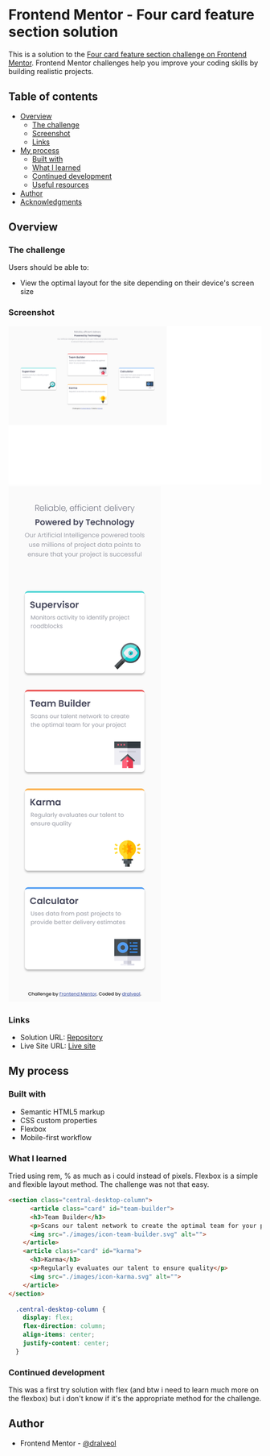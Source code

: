 # Frontend Mentor - Four card feature section solution

This is a solution to the [Four card feature section challenge on Frontend Mentor](https://www.frontendmentor.io/challenges/four-card-feature-section-weK1eFYK). Frontend Mentor challenges help you improve your coding skills by building realistic projects. 

## Table of contents

- [Overview](#overview)
  - [The challenge](#the-challenge)
  - [Screenshot](#screenshot)
  - [Links](#links)
- [My process](#my-process)
  - [Built with](#built-with)
  - [What I learned](#what-i-learned)
  - [Continued development](#continued-development)
  - [Useful resources](#useful-resources)
- [Author](#author)
- [Acknowledgments](#acknowledgments)


## Overview

### The challenge

Users should be able to:

- View the optimal layout for the site depending on their device's screen size

### Screenshot

![Desktop view](./screenshots/Desktop-view.png)
![Mobile view](./screenshots/Mobile-view.png)

### Links

- Solution URL: [Repository](https://github.com/dralveol/four-card-feature-section-master)
- Live Site URL: [Live site](https://dralveol.github.io/four-card-feature-section-master/)

## My process

### Built with

- Semantic HTML5 markup
- CSS custom properties
- Flexbox
- Mobile-first workflow

### What I learned

Tried using rem, % as much as i could instead of pixels.
Flexbox is a simple and flexible layout method. The challenge was not that easy.


```html
<section class="central-desktop-column">
      <article class="card" id="team-builder">
      <h3>Team Builder</h3>
      <p>Scans our talent network to create the optimal team for your project</p>
      <img src="./images/icon-team-builder.svg" alt="">
    </article>
    <article class="card" id="karma">
      <h3>Karma</h3>
      <p>Regularly evaluates our talent to ensure quality</p>
      <img src="./images/icon-karma.svg" alt="">
    </article>
</section>
```
```css
  .central-desktop-column {
    display: flex;
    flex-direction: column;
    align-items: center;
    justify-content: center;
  }
```


### Continued development

This was a first try solution with flex (and btw i need to learn much more on the flexbox) but i don't know if it's the appropriate method for the challenge. 

## Author


- Frontend Mentor - [@dralveol](https://www.frontendmentor.io/profile/dralveol)


